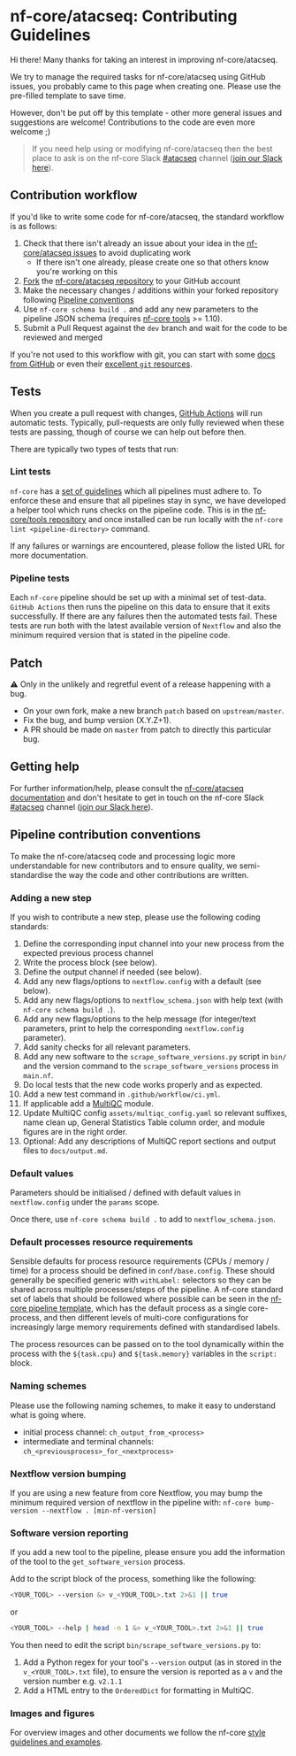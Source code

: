 # nf-core/atacseq: Contributing Guidelines

Hi there!
Many thanks for taking an interest in improving nf-core/atacseq.

We try to manage the required tasks for nf-core/atacseq using GitHub issues, you probably came to this page when creating one.
Please use the pre-filled template to save time.

However, don't be put off by this template - other more general issues and suggestions are welcome!
Contributions to the code are even more welcome ;)

> If you need help using or modifying nf-core/atacseq then the best place to ask is on the nf-core Slack [#atacseq](https://nfcore.slack.com/channels/atacseq) channel ([join our Slack here](https://nf-co.re/join/slack)).

## Contribution workflow

If you'd like to write some code for nf-core/atacseq, the standard workflow is as follows:

1. Check that there isn't already an issue about your idea in the [nf-core/atacseq issues](https://github.com/nf-core/atacseq/issues) to avoid duplicating work
    * If there isn't one already, please create one so that others know you're working on this
2. [Fork](https://help.github.com/en/github/getting-started-with-github/fork-a-repo) the [nf-core/atacseq repository](https://github.com/nf-core/atacseq) to your GitHub account
3. Make the necessary changes / additions within your forked repository following [Pipeline conventions](#pipeline-contribution-conventions)
4. Use `nf-core schema build .` and add any new parameters to the pipeline JSON schema (requires [nf-core tools](https://github.com/nf-core/tools) >= 1.10).
5. Submit a Pull Request against the `dev` branch and wait for the code to be reviewed and merged

If you're not used to this workflow with git, you can start with some [docs from GitHub](https://help.github.com/en/github/collaborating-with-issues-and-pull-requests) or even their [excellent `git` resources](https://try.github.io/).

## Tests

When you create a pull request with changes, [GitHub Actions](https://github.com/features/actions) will run automatic tests.
Typically, pull-requests are only fully reviewed when these tests are passing, though of course we can help out before then.

There are typically two types of tests that run:

### Lint tests

`nf-core` has a [set of guidelines](https://nf-co.re/developers/guidelines) which all pipelines must adhere to.
To enforce these and ensure that all pipelines stay in sync, we have developed a helper tool which runs checks on the pipeline code. This is in the [nf-core/tools repository](https://github.com/nf-core/tools) and once installed can be run locally with the `nf-core lint <pipeline-directory>` command.

If any failures or warnings are encountered, please follow the listed URL for more documentation.

### Pipeline tests

Each `nf-core` pipeline should be set up with a minimal set of test-data.
`GitHub Actions` then runs the pipeline on this data to ensure that it exits successfully.
If there are any failures then the automated tests fail.
These tests are run both with the latest available version of `Nextflow` and also the minimum required version that is stated in the pipeline code.

## Patch

:warning: Only in the unlikely and regretful event of a release happening with a bug.

* On your own fork, make a new branch `patch` based on `upstream/master`.
* Fix the bug, and bump version (X.Y.Z+1).
* A PR should be made on `master` from patch to directly this particular bug.

## Getting help

For further information/help, please consult the [nf-core/atacseq documentation](https://nf-co.re/atacseq/usage) and don't hesitate to get in touch on the nf-core Slack [#atacseq](https://nfcore.slack.com/channels/atacseq) channel ([join our Slack here](https://nf-co.re/join/slack)).

## Pipeline contribution conventions

To make the nf-core/atacseq code and processing logic more understandable for new contributors and to ensure quality, we semi-standardise the way the code and other contributions are written.

### Adding a new step

If you wish to contribute a new step, please use the following coding standards:

1. Define the corresponding input channel into your new process from the expected previous process channel
2. Write the process block (see below).
3. Define the output channel if needed (see below).
4. Add any new flags/options to `nextflow.config` with a default (see below).
5. Add any new flags/options to `nextflow_schema.json` with help text (with `nf-core schema build .`).
6. Add any new flags/options to the help message (for integer/text parameters, print to help the corresponding `nextflow.config` parameter).
7. Add sanity checks for all relevant parameters.
8. Add any new software to the `scrape_software_versions.py` script in `bin/` and the version command to the `scrape_software_versions` process in `main.nf`.
9. Do local tests that the new code works properly and as expected.
10. Add a new test command in `.github/workflow/ci.yml`.
11. If applicable add a [MultiQC](https://https://multiqc.info/) module.
12. Update MultiQC config `assets/multiqc_config.yaml` so relevant suffixes, name clean up, General Statistics Table column order, and module figures are in the right order.
13. Optional: Add any descriptions of MultiQC report sections and output files to `docs/output.md`.

### Default values

Parameters should be initialised / defined with default values in `nextflow.config` under the `params` scope.

Once there, use `nf-core schema build .` to add to `nextflow_schema.json`.

### Default processes resource requirements

Sensible defaults for process resource requirements (CPUs / memory / time) for a process should be defined in `conf/base.config`. These should generally be specified generic with `withLabel:` selectors so they can be shared across multiple processes/steps of the pipeline. A nf-core standard set of labels that should be followed where possible can be seen in the [nf-core pipeline template](https://github.com/nf-core/tools/blob/master/nf_core/pipeline-template/conf/base.config), which has the default process as a single core-process, and then different levels of multi-core configurations for increasingly large memory requirements defined with standardised labels.

The process resources can be passed on to the tool dynamically within the process with the `${task.cpu}` and `${task.memory}` variables in the `script:` block.

### Naming schemes

Please use the following naming schemes, to make it easy to understand what is going where.

* initial process channel: `ch_output_from_<process>`
* intermediate and terminal channels: `ch_<previousprocess>_for_<nextprocess>`

### Nextflow version bumping

If you are using a new feature from core Nextflow, you may bump the minimum required version of nextflow in the pipeline with: `nf-core bump-version --nextflow . [min-nf-version]`

### Software version reporting

If you add a new tool to the pipeline, please ensure you add the information of the tool to the `get_software_version` process.

Add to the script block of the process, something like the following:

```bash
<YOUR_TOOL> --version &> v_<YOUR_TOOL>.txt 2>&1 || true
```

or

```bash
<YOUR_TOOL> --help | head -n 1 &> v_<YOUR_TOOL>.txt 2>&1 || true
```

You then need to edit the script `bin/scrape_software_versions.py` to:

1. Add a Python regex for your tool's `--version` output (as in stored in the `v_<YOUR_TOOL>.txt` file), to ensure the version is reported as a `v` and the version number e.g. `v2.1.1`
2. Add a HTML entry to the `OrderedDict` for formatting in MultiQC.

### Images and figures

For overview images and other documents we follow the nf-core [style guidelines and examples](https://nf-co.re/developers/design_guidelines).
